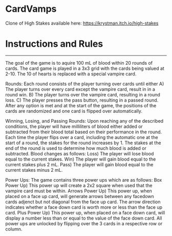 # CardVamps
Clone of High Stakes available here: https://krystman.itch.io/high-stakes

# Instructions and Rules
***
The goal of the game is to aquire 100 mL of blood within 20 rounds of cards. The card game is played in a 3x3 grid with the cards being valued at 2-10. The 10 of hearts is replaced with a special vampire card.

Rounds: 
Each round consists of the player turning over cards until either 
  A) The player turns over every card except the vampire card, result in in a round win.
  B) The player turns over the vampire card, resulting in a round loss.
  C) The player presses the pass button, resulting in a passed round.
After any option is met and at the start of the game, the positions of the cards are randomized and one card is flipped over automatically.

Winning, Losing, and Passing Rounds:
  Upon reaching any of the described conditions, the player will have milliliters of blood either added or subtracted from their blood total based on their performance in the round. Each time the player flips over a card, including the automatic one at the start of a round, the stakes for the round increases by 1. The stakes at the end of the round is used to determine how much blood is added or subtracted. Blood changes as follows:
  Loss) The player will lose blood equal to the current stakes.
  Win) The player will gain blood equal to the current stakes plus 2 mL.
  Pass) The player will gain blood equal to the current stakes minus 2 mL.

Power Ups:
The game contains three power ups which are as follows:
  Box Power Up) This power up will create a 2x2 square when used that the vampire card must be within.
  Arrows Power Up) This power up, when placed on a face up card, will generate arrows between any facedown cards adjenct but not diagonal from the face up card. The arrow direction indicates whether a face down card is worth more or less than the face up card.
  Plus Power Up) This power up, when placed on a face down card, will display a number less than or equal to the value of the face down card.
All power ups are unlocked by flipping over the 3 cards in a respective row or column.
